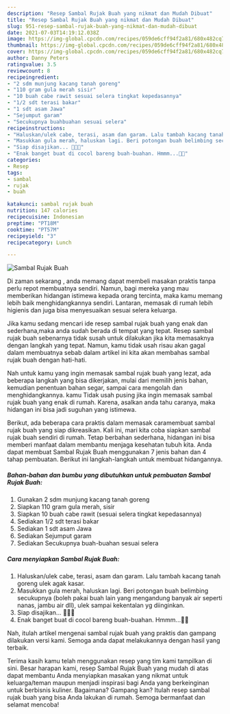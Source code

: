```yaml
---
description: "Resep Sambal Rujak Buah yang nikmat dan Mudah Dibuat"
title: "Resep Sambal Rujak Buah yang nikmat dan Mudah Dibuat"
slug: 951-resep-sambal-rujak-buah-yang-nikmat-dan-mudah-dibuat
date: 2021-07-03T14:19:12.038Z
image: https://img-global.cpcdn.com/recipes/059de6cff94f2a81/680x482cq70/sambal-rujak-buah-foto-resep-utama.jpg
thumbnail: https://img-global.cpcdn.com/recipes/059de6cff94f2a81/680x482cq70/sambal-rujak-buah-foto-resep-utama.jpg
cover: https://img-global.cpcdn.com/recipes/059de6cff94f2a81/680x482cq70/sambal-rujak-buah-foto-resep-utama.jpg
author: Danny Peters
ratingvalue: 3.5
reviewcount: 8
recipeingredient:
- "2 sdm munjung kacang tanah goreng"
- "110 gram gula merah sisir"
- "10 buah cabe rawit sesuai selera tingkat kepedasannya"
- "1/2 sdt terasi bakar"
- "1 sdt asam Jawa"
- "Sejumput garam"
- "Secukupnya buahbuahan sesuai selera"
recipeinstructions:
- "Haluskan/ulek cabe, terasi, asam dan garam. Lalu tambah kacang tanah goreng ulek agak kasar."
- "Masukkan gula merah, haluskan lagi. Beri potongan buah belimbing secukupnya (boleh pakai buah lain yang mengandung banyak air seperti nanas, jambu air dll), ulek sampai kekentalan yg diinginkan."
- "Siap disajikan... 🤤🤤🤤"
- "Enak banget buat di cocol bareng buah-buahan. Hmmm...🤤😘"
categories:
- Resep
tags:
- sambal
- rujak
- buah

katakunci: sambal rujak buah 
nutrition: 147 calories
recipecuisine: Indonesian
preptime: "PT18M"
cooktime: "PT57M"
recipeyield: "3"
recipecategory: Lunch

---
```



![Sambal Rujak Buah](https://img-global.cpcdn.com/recipes/059de6cff94f2a81/680x482cq70/sambal-rujak-buah-foto-resep-utama.jpg)

Di zaman  sekarang , anda memang dapat membeli masakan praktis tanpa perlu repot membuatnya sendiri. Namun, bagi mereka yang mau memberikan hidangan istimewa kepada orang tercinta, maka kamu memang lebih baik menghidangkannya sendiri. Lantaran, memasak di rumah lebih higienis dan juga bisa menyesuaikan sesuai selera keluarga.

Jika kamu sedang mencari ide resep sambal rujak buah yang enak dan sederhana,maka anda sudah berada di tempat yang tepat. Resep sambal rujak buah  sebenarnya tidak susah untuk dilakukan jika kita memasaknya dengan langkah yang tepat. Namun, kamu tidak usah risau akan gagal dalam membuatnya 
sebab dalam artikel ini kita akan membahas sambal rujak buah dengan hati-hati.  



Nah untuk kamu yang ingin memasak sambal rujak buah yang lezat, ada beberapa langkah yang bisa dikerjakan, mulai dari memilih jenis bahan, kemudian penentuan bahan segar, sampai cara mengolah dan menghidangkannya. kamu Tidak usah pusing jika ingin memasak sambal rujak buah yang enak di rumah. Karena, asalkan anda  tahu caranya, maka hidangan ini bisa jadi suguhan yang istimewa.

Berikut, ada beberapa cara praktis  dalam memasak caramembuat sambal rujak buah yang siap dikreasikan. Kali ini, mari kita coba siapkan sambal rujak buah sendiri di rumah. Tetap berbahan sederhana, hidangan ini bisa memberi manfaat dalam membantu menjaga kesehatan tubuh kita. Anda dapat membuat Sambal Rujak Buah menggunakan 7 jenis bahan dan 4 tahap pembuatan. Berikut ini langkah-langkah untuk membuat hidangannya.

<!--inarticleads1-->

##### Bahan-bahan dan bumbu yang dibutuhkan untuk pembuatan Sambal Rujak Buah:

1. Gunakan 2 sdm munjung kacang tanah goreng
1. Siapkan 110 gram gula merah, sisir
1. Siapkan 10 buah cabe rawit (sesuai selera tingkat kepedasannya)
1. Sediakan 1/2 sdt terasi bakar
1. Sediakan 1 sdt asam Jawa
1. Sediakan Sejumput garam
1. Sediakan Secukupnya buah-buahan sesuai selera




<!--inarticleads2-->

##### Cara menyiapkan Sambal Rujak Buah:

1. Haluskan/ulek cabe, terasi, asam dan garam. Lalu tambah kacang tanah goreng ulek agak kasar.
1. Masukkan gula merah, haluskan lagi. Beri potongan buah belimbing secukupnya (boleh pakai buah lain yang mengandung banyak air seperti nanas, jambu air dll), ulek sampai kekentalan yg diinginkan.
1. Siap disajikan... 🤤🤤🤤
1. Enak banget buat di cocol bareng buah-buahan. Hmmm...🤤😘




Nah, itulah artikel mengenai  sambal rujak buah  yang praktis dan gampang dilakukan versi kami. Semoga anda dapat melakukannya dengan hasil yang terbaik. 

Terima kasih kamu telah menggunakan resep yang tim kami tampilkan di sini. Besar harapan kami, resep  Sambal Rujak Buah yang mudah di atas dapat membantu Anda menyiapkan masakan yang nikmat untuk keluarga/teman maupun menjadi inspirasi bagi Anda yang berkeinginan untuk berbisnis kuliner. Bagaimana? Gampang kan? Itulah resep sambal rujak buah yang bisa Anda lakukan di rumah. Semoga bermanfaat dan selamat mencoba!

